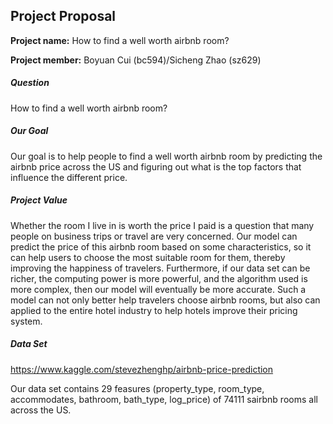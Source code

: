## Project Proposal

**Project name:** How to find a well worth airbnb room?

**Project member:** Boyuan Cui (bc594)/Sicheng Zhao (sz629)


##### Question

How to find a well worth airbnb room?

##### Our Goal

Our goal is to help people to find a well worth airbnb room by predicting the airbnb price across the US and figuring out what is the top factors that influence the different price.

##### Project Value

Whether the room I live in is worth the price I paid is a question that many people on business trips or travel are very concerned. Our model can predict the price of this airbnb room based on some characteristics, so it can help users to choose the most suitable room for them, thereby improving the happiness of travelers. Furthermore, if our data set can be richer, the computing power is more powerful, and the algorithm used is more complex, then our model will eventually be more accurate. Such a model can not only better help travelers choose airbnb rooms, but also can applied to the entire hotel industry to help hotels improve their pricing system. 

##### Data Set

https://www.kaggle.com/stevezhenghp/airbnb-price-prediction

Our data set contains 29 feasures (property_type, room_type, accommodates, bathroom, bath_type, log_price) of 74111 sairbnb rooms all across the US.



